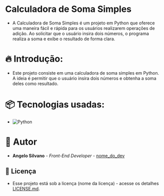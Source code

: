 # Calculadora de Soma Simples
* A Calculadora de Soma Simples é um projeto em Python que oferece uma maneira fácil e rápida para os usuários realizarem operações de adição. Ao solicitar que o usuário insira dois números, o programa realiza a soma e exibe o resultado de forma clara.

# 🔥 Introdução:
* Este projeto consiste em uma calculadora de soma simples em Python. A ideia é permitir que o usuário insira dois números e obtenha a soma deles como resultado.

# 📦 Tecnologias usadas:

* ![Python](https://img.shields.io/badge/python-3670A0?style=for-the-badge&logo=python&logoColor=ffdd54)
  
# 👷 Autor

* **Angelo Silvano** - *Front-End Developer* - [nome_do_dev](https://github.com/link_do_Perfil)

## 📄 Licença

* Esse projeto está sob a licença (nome da licença) - acesse os detalhes [LICENSE.md](https://github.com/angelodesenvolvedor/Calculadora-de-Soma-Simples?tab=MIT-1-ov-file).  
